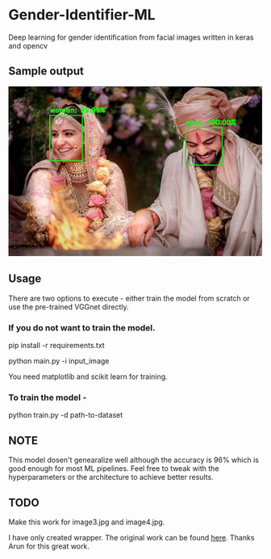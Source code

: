 # Gender-Identifier-ML
Deep learning for gender identification from facial images written in keras and opencv

<h2>Sample output</h2>

![](output.jpg)

<h2>Usage</h2>

<p>There are two options to execute - either train the model from scratch or use the pre-trained VGGnet directly.</p>

<h3>If you do not want to train the model.</h3>
<p>pip install -r requirements.txt</p>
<p>python main.py -i input_image</p>
  
<p>You need matplotlib and scikit learn for training.</p>

<h3>To train the model -</h3>

<p>python train.py -d path-to-dataset</p>  

<h2>NOTE</h2>

<p>This model dosen't genearalize well although the accuracy is 96% which is good enough for most ML pipelines. Feel free to tweak with  the hyperparameters or the architecture to achieve better results.</p>

<h2>TODO</h2>
<p>Make this work for image3.jpg and image4.jpg.</p>

<p>I have only created wrapper. The original work can be found <a href="https://github.com/arunponnusamy/gender-detection-keras">here</a>. Thanks Arun for this great work.</p>



